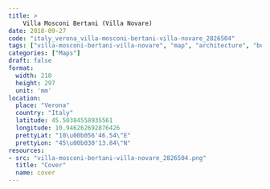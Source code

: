 ```yaml
---
title: > 
    Villa Mosconi Bertani (Villa Novare)
date: 2018-09-27
code: "italy_verona_villa-mosconi-bertani-villa-novare_2826504"
tags: ["villa-mosconi-bertani-villa-novare", "map", "architecture", "buildings", "Verona", "Italy"]
categories: ["Maps"]
draft: false
format:
  width: 210
  height: 297
  unit: 'mm'
location:
  place: "Verona"
  country: "Italy"
  latitude: 45.50384558935561
  longitude: 10.946262692876426
  prettyLat: "10\u00b056'46.54\"E"
  prettyLon: "45\u00b030'13.84\"N"
resources:
- src: "villa-mosconi-bertani-villa-novare_2826504.png"
  title: "Cover"
  name: cover
---
```

